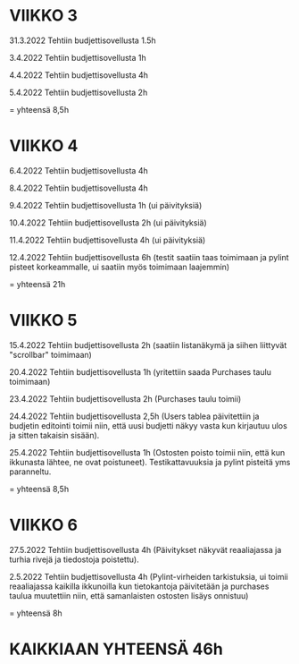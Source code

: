 # VIIKKO 3

31.3.2022 Tehtiin budjettisovellusta 1.5h
 
3.4.2022 Tehtiin budjettisovellusta 1h

4.4.2022 Tehtiin budjettisovellusta 4h

5.4.2022 Tehtiin budjettisovellusta 2h

= yhteensä 8,5h

# VIIKKO 4

6.4.2022 Tehtiin budjettisovellusta 4h

8.4.2022 Tehtiin budjettisovellusta 4h

9.4.2022 Tehtiin budjettisovellusta 1h (ui päivityksiä)

10.4.2022 Tehtiin budjettisovellusta 2h (ui päivityksiä)

11.4.2022 Tehtiin budjettisovellusta 4h (ui päivityksiä)

12.4.2022 Tehtiin budjettisovellusta 6h (testit saatiin taas toimimaan ja pylint pisteet korkeammalle, ui saatiin myös toimimaan laajemmin)

= yhteensä 21h

# VIIKKO 5
15.4.2022 Tehtiin budjettisovellusta 2h (saatiin listanäkymä ja siihen liittyvät "scrollbar" toimimaan)

20.4.2022 Tehtiin budjettisovellusta 1h (yritettiin saada Purchases taulu toimimaan)

23.4.2022 Tehtiin budjettisovellusta 2h (Purchases taulu toimii)

24.4.2022 Tehtiin budjettisovellusta 2,5h (Users tablea päivitettiin ja budjetin editointi toimii niin, että uusi budjetti näkyy vasta kun kirjautuu ulos ja sitten takaisin sisään).

25.4.2022 Tehtiin budjettisovellusta 1h (Ostosten poisto toimii niin, että kun ikkunasta lähtee, ne ovat poistuneet). Testikattavuuksia ja pylint pisteitä yms paranneltu.

= yhteensä 8,5h

# VIIKKO 6

27.5.2022 Tehtiin budjettisovellusta 4h (Päivitykset näkyvät reaaliajassa ja turhia rivejä ja tiedostoja poistettu).

2.5.2022 Tehtiin budjettisovellusta 4h (Pylint-virheiden tarkistuksia, ui toimii reaaliajassa kaikilla ikkunoilla kun tietokantoja päivitetään ja 
purchases taulua muutettiin niin, että samanlaisten ostosten lisäys onnistuu)

= yhteensä 8h


# KAIKKIAAN YHTEENSÄ 46h
